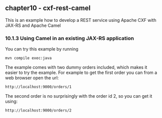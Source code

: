chapter10 - cxf-rest-camel
--------------------------

This is an example how to develop a REST service using Apache CXF with JAX-RS and Apache Camel

### 10.1.3 Using Camel in an existing JAX-RS application

You can try this example by running

    mvn compile exec:java

The example comes with two dummy orders included, which makes it easier to try the example.
For example to get the first order you can from a web browser open the url:

    http://localhost:9000/orders/1

The second order is no surprisingly with the order id 2, so you can get it using:

    http://localhost:9000/orders/2